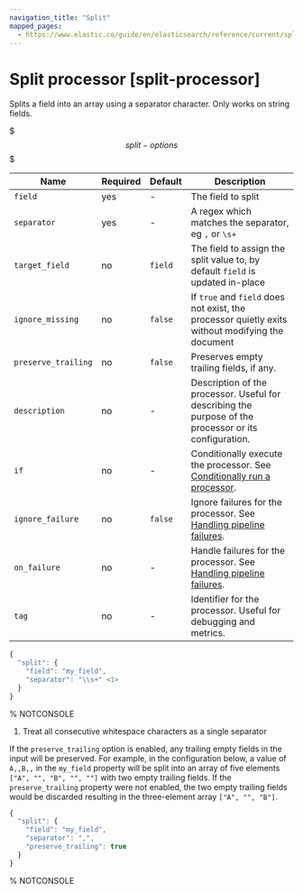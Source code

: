 ```yaml
---
navigation_title: "Split"
mapped_pages:
  - https://www.elastic.co/guide/en/elasticsearch/reference/current/split-processor.html
---
```


# Split processor [split-processor]


Splits a field into an array using a separator character. Only works on string fields.

$$$split-options$$$

| Name | Required | Default | Description |
| --- | --- | --- | --- |
| `field` | yes | - | The field to split |
| `separator` | yes | - | A regex which matches the separator, eg `,` or `\s+` |
| `target_field` | no | `field` | The field to assign the split value to, by default `field` is updated in-place |
| `ignore_missing` | no | `false` | If `true` and `field` does not exist, the processor quietly exits without modifying the document |
| `preserve_trailing` | no | `false` | Preserves empty trailing fields, if any. |
| `description` | no | - | Description of the processor. Useful for describing the purpose of the processor or its configuration. |
| `if` | no | - | Conditionally execute the processor. See [Conditionally run a processor](docs-content://manage-data/ingest/transform-enrich/ingest-pipelines.md#conditionally-run-processor). |
| `ignore_failure` | no | `false` | Ignore failures for the processor. See [Handling pipeline failures](docs-content://manage-data/ingest/transform-enrich/ingest-pipelines.md#handling-pipeline-failures). |
| `on_failure` | no | - | Handle failures for the processor. See [Handling pipeline failures](docs-content://manage-data/ingest/transform-enrich/ingest-pipelines.md#handling-pipeline-failures). |
| `tag` | no | - | Identifier for the processor. Useful for debugging and metrics. |

```js
{
  "split": {
    "field": "my_field",
    "separator": "\\s+" <1>
  }
}
```
%  NOTCONSOLE

1. Treat all consecutive whitespace characters as a single separator


If the `preserve_trailing` option is enabled, any trailing empty fields in the input will be preserved. For example, in the configuration below, a value of `A,,B,,` in the `my_field` property will be split into an array of five elements `["A", "", "B", "", ""]` with two empty trailing fields. If the `preserve_trailing` property were not enabled, the two empty trailing fields would be discarded resulting in the three-element array `["A", "", "B"]`.

```js
{
  "split": {
    "field": "my_field",
    "separator": ",",
    "preserve_trailing": true
  }
}
```
%  NOTCONSOLE

